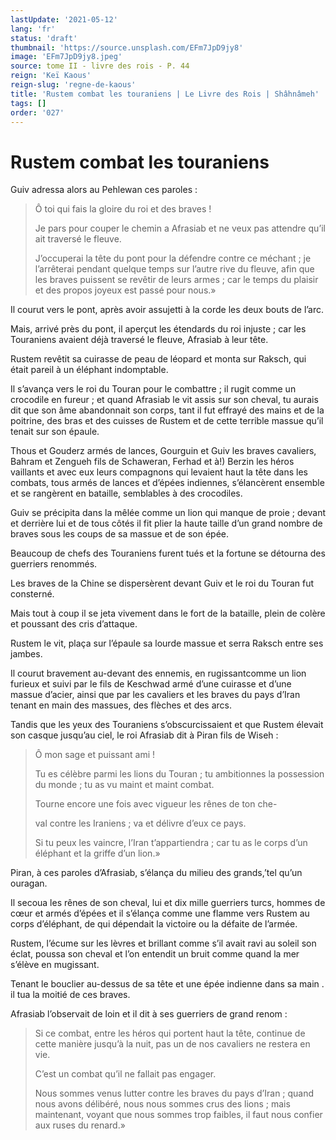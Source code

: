 ```yaml
---
lastUpdate: '2021-05-12'
lang: 'fr'
status: 'draft'
thumbnail: 'https://source.unsplash.com/EFm7JpD9jy8'
image: 'EFm7JpD9jy8.jpeg'
source: tome II - livre des rois - P. 44
reign: 'Keï Kaous'
reign-slug: 'regne-de-kaous'
title: 'Rustem combat les touraniens | Le Livre des Rois | Shâhnâmeh'
tags: []
order: '027'
---
```


# Rustem combat les touraniens

Guiv adressa alors au Pehlewan ces paroles :

> Ô toi qui fais la gloire du roi et des braves !
>
> Je pars pour couper le chemin a Afrasiab et ne veux pas attendre qu’il ait traversé le fleuve.
>
> J’occuperai la tête du pont pour la défendre contre ce méchant ; je l’arrêterai pendant quelque temps sur l’autre rive du fleuve, afin que les braves puissent se revêtir de leurs armes ; car le temps du plaisir et des propos joyeux est passé pour nous.»

Il courut vers le pont, après avoir assujetti à la corde les deux bouts de l’arc.

Mais, arrivé près du pont, il aperçut les étendards du roi injuste ; car les Touraniens avaient déjà traversé le fleuve, Afrasiab à leur tête.

Rustem revêtit sa cuirasse de peau de léopard et monta sur Raksch, qui était pareil à un éléphant indomptable.

Il s’avança vers le roi du Touran pour le combattre ; il rugit comme un crocodile en fureur ; et quand Afrasiab le vit assis sur son cheval, tu aurais dit que son âme abandonnait son corps, tant il fut effrayé des mains et de la poitrine, des bras et des cuisses de Rustem et de cette terrible massue qu’il tenait sur son épaule.

Thous et Gouderz armés de lances, Gourguin et Guiv les braves cavaliers, Bahram et Zengueh fils de Schaweran, Ferhad et à!) Berzin les héros vaillants et avec eux leurs compagnons qui levaient haut la tête dans les combats, tous armés de lances et d’épées indiennes, s’élancèrent ensemble et se rangèrent en bataille, semblables à des crocodiles.

Guiv se précipita dans la mêlée comme un lion qui manque de proie ; devant et derrière lui et de tous côtés il fit plier la haute taille d’un grand nombre de braves sous les coups de sa massue et de son épée.

Beaucoup de chefs des Touraniens furent tués et la fortune se détourna des guerriers renommés.

Les braves de la Chine se dispersèrent devant Guiv et le roi du Touran fut consterné.

Mais tout à coup il se jeta vivement dans le fort de la bataille, plein de colère et poussant des cris d’attaque.

Rustem le vit, plaça sur l’épaule sa lourde massue et serra Raksch entre ses jambes.

Il courut bravement au-devant des ennemis, en rugissantcomme un lion furieux et suivi par le fils de Keschwad armé d’une cuirasse et d’une massue d’acier, ainsi que par les cavaliers et les braves du pays d’Iran tenant en main des massues, des flèches et des arcs.

Tandis que les yeux des Touraniens s’obscurcissaient et que Rustem élevait son casque jusqu’au ciel, le roi Afrasiab dit à Piran fils de Wiseh :

> Ô mon sage et puissant ami !
>
> Tu es célèbre parmi les lions du Touran ; tu ambitionnes la possession du monde ; tu as vu maint et maint combat.
>
> Tourne encore une fois avec vigueur les rênes de ton che-
>
> val contre les Iraniens ; va et délivre d’eux ce pays.
>
> Si tu peux les vaincre, l’Iran t’appartiendra ; car tu as le corps d’un éléphant et la griffe d’un lion.»

Piran, à ces paroles d’Afrasiab, s’élança du milieu des grands,’tel qu’un ouragan.

Il secoua les rênes de son cheval, lui et dix mille guerriers turcs, hommes de cœur et armés d’épées et il s’élança comme une flamme vers Rustem au corps d’éléphant, de qui dépendait la victoire ou la défaite de l’armée.

Rustem, l’écume sur les lèvres et brillant comme s’il avait ravi au soleil son éclat, poussa son cheval et l’on entendit un bruit comme quand la mer s’élève en mugissant.

Tenant le bouclier au-dessus de sa tête et une épée indienne dans sa main .
il tua la moitié de ces braves.

Afrasiab l’observait de loin et il dit à ses guerriers de grand renom :

> Si ce combat, entre les héros qui portent haut la tête, continue de cette manière jusqu’à la nuit, pas un de nos cavaliers ne restera en vie.
>
> C’est un combat qu’il ne fallait pas engager.
>
> Nous sommes venus lutter contre les braves du pays d’Iran ; quand nous avons délibéré, nous nous sommes crus des lions ; mais maintenant, voyant que nous sommes trop faibles, il faut nous confier aux ruses du renard.»
